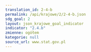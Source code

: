 ```yaml
---
translation_id: 2-4-b
permalink: /api/krajowe/2/2-4-b.json
sdg_goal: 2
layout: json_krajowe_goal_indicator
indicator: "2.4.b"
zmienne: ogółem
kategorie: null
source_url: www.stat.gov.pl
---
```

